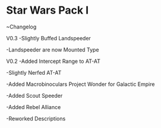 # Star Wars Pack I

~Changelog

V0.3
-Slightly Buffed Landspeeder

-Landspeeder are now Mounted Type


V0.2
-Added Intercept Range to AT-AT

-Slightly Nerfed AT-AT

-Added Macrobinoculars Project Wonder for Galactic Empire

-Added Scout Speeder

-Added Rebel Alliance

-Reworked Descriptions
